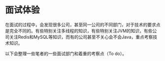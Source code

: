 # 面试体验

在面试的过程中，会发现很多公司，甚至同一公司的不同部门，对于技术的要求点是完全不同的。有些特别关注多线程的知识，有些特别关注JVM的知识，有些公司关注Redis和MySQL等知识，而有的公司甚至不关心会不会Java，重点考察技术知识。

以下会整理一些笔者的一些面试部门和着重的考察点（To do）。